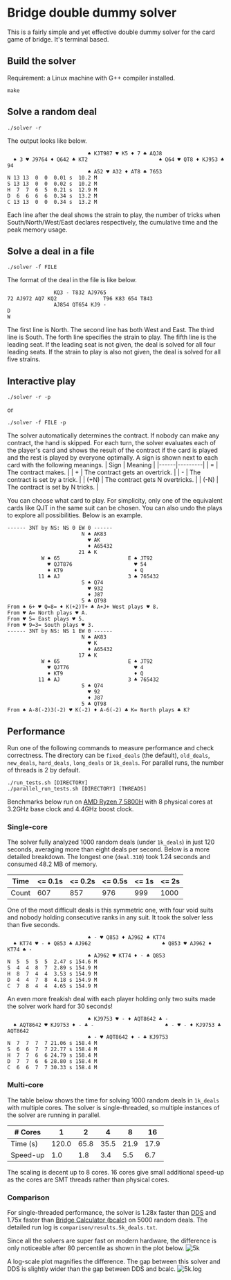 # Bridge double dummy solver

This is a fairly simple and yet effective double dummy solver for the card
game of bridge. It's terminal based.

## Build the solver
Requirement: a Linux machine with G++ compiler installed.
```
make
```

## Solve a random deal
```
./solver -r
```
The output looks like below.
```
                          ♠ KJT987 ♥ K5 ♦ 7 ♣ AQJ8
  ♠ 3 ♥ J9764 ♦ Q642 ♣ KT2                       ♠ Q64 ♥ QT8 ♦ KJ953 ♣ 94
                          ♠ A52 ♥ A32 ♦ AT8 ♣ 7653
N 13 13  0  0  0.01 s  10.2 M
S 13 13  0  0  0.02 s  10.2 M
H  7  7  6  5  0.21 s  12.9 M
D  6  6  6  6  0.34 s  13.2 M
C 13 13  0  0  0.34 s  13.2 M
```
Each line after the deal shows the strain to play, the number of tricks when
South/North/West/East declares respectively, the cumulative time and the peak
memory usage.

## Solve a deal in a file

```
./solver -f FILE
```

The format of the deal in the file is like below.
```
               KQ3 - T832 AJ9765
72 AJ972 AQ7 KQ2               T96 K83 654 T843
               AJ854 QT654 KJ9 -
D
W
```
The first line is North. The second line has both West and East. The third line
is South. The forth line specifies the strain to play. The fifth line is the
leading seat. If the leading seat is not given, the deal is solved for all four
leading seats. If the strain to play is also not given, the deal is solved for
all five strains.

## Interactive play
```
./solver -r -p
```
or
```
./solver -f FILE -p
```

The solver automatically determines the contract. If nobody can make any
contract, the hand is skipped. For each turn, the solver evaluates each of the
player's card and shows the result of the contract if the card is played and
the rest is played by everyone optimally. A sign is shown next to each card
with the following meanings.
| Sign | Meaning |
|------|---------|
|  =   | The contract makes. |
|  +   | The contract gets an overtrick. |
|  -   | The contract is set by a trick. |
| (+N) | The contract gets N overtricks. |
| (-N) | The contract is set by N tricks. |

You can choose what card to play. For simplicity, only one of the equivalent
cards like QJT in the same suit can be chosen. You can also undo the plays
to explore all possibilities. Below is an example.
```
------ 3NT by NS: NS 0 EW 0 ------
                        N ♠ AK83
                          ♥ AK
                          ♦ A65432
                       21 ♣ K
           W ♠ 65                      E ♠ JT92
             ♥ QJT876                    ♥ 54
             ♦ KT9                       ♦ Q
          11 ♣ AJ                      3 ♣ 765432
                        S ♠ Q74
                          ♥ 932
                          ♦ J87
                        5 ♣ QT98
From ♠ 6+ ♥ Q=8= ♦ K(+2)T+ ♣ A+J+ West plays ♥ 8.
From ♥ A= North plays ♥ A.
From ♥ 5= East plays ♥ 5.
From ♥ 9=3= South plays ♥ 3.
------ 3NT by NS: NS 1 EW 0 ------
                        N ♠ AK83
                          ♥ K
                          ♦ A65432
                       17 ♣ K
           W ♠ 65                      E ♠ JT92
             ♥ QJT76                     ♥ 4
             ♦ KT9                       ♦ Q
          11 ♣ AJ                      3 ♣ 765432
                        S ♠ Q74
                          ♥ 92
                          ♦ J87
                        5 ♣ QT98
From ♠ A-8(-2)3(-2) ♥ K(-2) ♦ A-6(-2) ♣ K= North plays ♣ K?
```

## Performance

Run one of the following commands to measure performance and check correctness.
The directory can be `fixed_deals` (the default), `old_deals`, `new_deals`, `hard_deals`,
`long_deals` or `1k_deals`. For parallel runs, the number of threads is 2 by default.
```
./run_tests.sh [DIRECTORY]
./parallel_run_tests.sh [DIRECTORY] [THREADS]
```

Benchmarks below run on [AMD Ryzen 7 5800H](https://www.amd.com/en/products/apu/amd-ryzen-7-5800h)
with 8 physical cores at 3.2GHz base clock and 4.4GHz boost clock.

### Single-core

The solver fully analyzed 1000 random deals (under `1k_deals`) in just 120 seconds,
averaging more than eight deals per second. Below is a more detailed breakdown.
The longest one (`deal.310`) took 1.24 seconds and consumed 48.2 MB of memory.

| Time  | <= 0.1s | <= 0.2s | <= 0.5s |  <= 1s  |  <= 2s  |
|-------|---------|---------|---------|---------|---------|
| Count |    607  |    857  |    976  |    999  |   1000  |

One of the most difficult deals is this symmetric one, with four void suits and
nobody holding consecutive ranks in any suit. It took the solver less than five seconds.
```
                          ♠ - ♥ Q853 ♦ AJ962 ♣ KT74
  ♠ KT74 ♥ - ♦ Q853 ♣ AJ962                       ♠ Q853 ♥ AJ962 ♦ KT74 ♣ -
                          ♠ AJ962 ♥ KT74 ♦ - ♣ Q853
N  5  5  5  5  2.47 s 154.6 M
S  4  4  8  7  2.89 s 154.9 M
H  8  7  4  4  3.53 s 154.9 M
D  4  4  7  8  4.18 s 154.9 M
C  7  8  4  4  4.65 s 154.9 M
```

An even more freakish deal with each player holding only two suits made the solver
work hard for 30 seconds!
```
                          ♠ KJ9753 ♥ - ♦ AQT8642 ♣ -
  ♠ AQT8642 ♥ KJ9753 ♦ - ♣ -                       ♠ - ♥ - ♦ KJ9753 ♣ AQT8642
                          ♠ - ♥ AQT8642 ♦ - ♣ KJ9753
N  7  7  7  7 21.06 s 158.4 M
S  6  6  7  7 22.77 s 158.4 M
H  7  7  6  6 24.79 s 158.4 M
D  7  7  6  6 28.80 s 158.4 M
C  6  6  7  7 30.33 s 158.4 M
```

### Multi-core

The table below shows the time for solving 1000 random deals in `1k_deals` with multiple cores.
The solver is single-threaded, so multiple instances of the solver are running in parallel.

| # Cores   |    1 |    2 |    4 |    8 |   16 |
|-----------|------|------|------|------|------|
| Time (s)  |120.0 | 65.8 | 35.5 | 21.9 | 17.9 |
| Speed-up  |  1.0 |  1.8 |  3.4 |  5.5 |  6.7 |

The scaling is decent up to 8 cores. 16 cores give small additional speed-up as the cores
are SMT threads rather than physical cores.

### Comparison

For single-threaded performance, the solver is 1.28x faster than
[DDS](https://github.com/dds-bridge/dds) and 1.75x faster than
[Bridge Calculator (bcalc)](http://bcalc.w8.pl/) on 5000 random deals.
The detailed run log is `comparison/results.5k_deals.txt`.

Since all the solvers are super fast on modern hardware, the difference is only noticeable
after 80 percentile as shown in the plot below.
![5k](https://github.com/macroxue/bridge-solver/blob/master/comparison/5k_deals.png)

A log-scale plot magnifies the difference. The gap between this solver and DDS is slightly
wider than the gap between DDS and bcalc.
![5k.log](https://github.com/macroxue/bridge-solver/blob/master/comparison/5k_deals.log.png)
